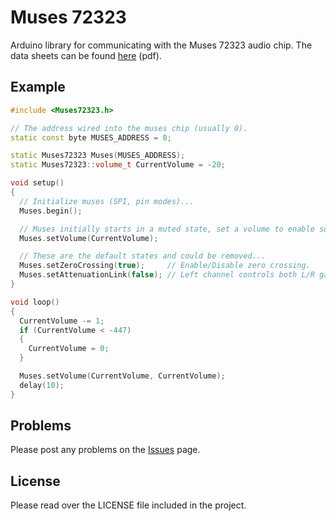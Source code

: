 # Muses 72323

Arduino library for communicating with the Muses 72323 audio chip.
The data sheets can be found [here](https://www.nisshinbo-microdevices.co.jp/en/pdf/datasheet/MUSES72323_E.pdf) (pdf).

## Example

```c++
#include <Muses72323.h>

// The address wired into the muses chip (usually 0).
static const byte MUSES_ADDRESS = 0;

static Muses72323 Muses(MUSES_ADDRESS);
static Muses72323::volume_t CurrentVolume = -20;

void setup()
{
  // Initialize muses (SPI, pin modes)...
  Muses.begin();

  // Muses initially starts in a muted state, set a volume to enable sound.
  Muses.setVolume(CurrentVolume);

  // These are the default states and could be removed...
  Muses.setZeroCrossing(true);     // Enable/Disable zero crossing.
  Muses.setAttenuationLink(false); // Left channel controls both L/R gain channel.
}

void loop()
{
  CurrentVolume -= 1;
  if (CurrentVolume < -447)
  {
    CurrentVolume = 0;
  }

  Muses.setVolume(CurrentVolume, CurrentVolume);
  delay(10);
}

```

## Problems

Please post any problems on the [Issues](https://github.com/GeoffWebster/Muses72323) page.

## License

Please read over the LICENSE file included in the project.
